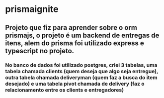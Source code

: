 # prismaignite
## Projeto que fiz para aprender sobre o orm prismajs, o projeto é um backend de entregas de itens, alem do prisma foi utilizado express e typescript no projeto.
### No banco de dados foi utilizado postgres, criei 3 tabelas, uma tabela chamada clients (quem deseja que algo seja entregue), outra tabela chamada deliveryman (quem faz a busca do item desejado) e uma tabela pivot chamada de delivery (faz o relacionamento entre os clients e entregadores)


